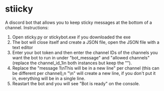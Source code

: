 # stiicky
A discord bot that allows you to keep sticky messages at the bottom of a channel.
Instructions:
1.    Open sticky.py or stickybot.exe if you downloaded the exe
2.    The bot will close itself and create a JSON file, open the JSON file with a text editor
3.    Enter your bot token and then enter the channel IDs of the channels you want the bot to run in under "bot_message" and "allowed       channels" (replace the channel_id_1in both instances but keep the "").
4.    Replace the "message 1\nThis will be in a new line" per channel (this can be different per channel),n "\n" will create a new line, if you don't put it in, everything will be in a single line.
5.    Reastart the bot and you will see "Bot is ready" on the console.